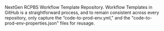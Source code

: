 NextGen RCPBS Workflow Template Repository. Workflow Templates in GitHub is a straightforward process, and to remain consistent across every repository, only capture the “code-to-prod-env.yml," and the "code-to-prod-env-properties.json" files for reusage.
